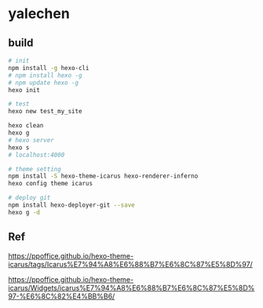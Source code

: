 # yalechen

## build
```bash
# init
npm install -g hexo-cli
# npm install hexo -g
# npm update hexo -g
hexo init

# test
hexo new test_my_site

hexo clean
hexo g
# hexo server
hexo s
# localhost:4000

# theme setting
npm install -S hexo-theme-icarus hexo-renderer-inferno
hexo config theme icarus

# deploy git
npm install hexo-deployer-git --save
hexo g -d
```

## Ref

https://ppoffice.github.io/hexo-theme-icarus/tags/Icarus%E7%94%A8%E6%88%B7%E6%8C%87%E5%8D%97/

https://ppoffice.github.io/hexo-theme-icarus/Widgets/icarus%E7%94%A8%E6%88%B7%E6%8C%87%E5%8D%97-%E6%8C%82%E4%BB%B6/

